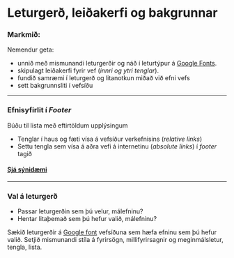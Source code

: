 # Leturgerð, leiðakerfi og bakgrunnar

### Markmið:

Nemendur geta:

* unnið með mismunandi leturgerðir og náð í leturtýpur á [Google Fonts](https://fonts.google.com/). 
* skipulagt leiðakerfi fyrir vef (_innri og ytri tenglar_).
* fundið samræmi í leturgerð og litanotkun miðað við efni vefs 
* sett bakgrunnsliti í vefsíðu

---

### Efnisyfirlit í _Footer_
 
Búðu til lista með eftirtöldum upplýsingum 

* Tenglar í haus og fæti vísa á vefsíður verkefnisins (_relative links_)
* Settu tengla sem vísa á aðra vefi á internetinu (_absolute links_) í _footer_ tagið

#### [Sjá sýnidæmi](https://vefgrunnur.github.io/synidaemi/verkefni-6/)

---

### Val á leturgerð  

* Passar leturgerðin sem þú velur, málefninu?  
* Hentar litaþemað sem þú hefur valið, málefninu?

Sækið leturgerðir á [Google font]() vefsíðuna sem hæfa efninu sem þú hefur valið.  Setjið mismunandi stíla á fyrirsögn, millifyrirsagnir og meginmálsletur, tengla, lista.  


